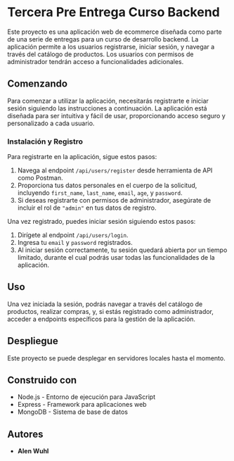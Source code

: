 # Tercera Pre Entrega Curso Backend

Este proyecto es una aplicación web de ecommerce diseñada como parte de una serie de entregas para un curso de desarrollo backend.
La aplicación permite a los usuarios registrarse, iniciar sesión, y navegar a través del catálogo de productos.
Los usuarios con permisos de administrador tendrán acceso a funcionalidades adicionales.

## Comenzando

Para comenzar a utilizar la aplicación, necesitarás registrarte e iniciar sesión siguiendo las instrucciones a continuación. 
La aplicación está diseñada para ser intuitiva y fácil de usar, proporcionando acceso seguro y personalizado a cada usuario.

### Instalación y Registro

Para registrarte en la aplicación, sigue estos pasos:

1. Navega al endpoint `/api/users/register` desde herramienta de API como Postman.
2. Proporciona tus datos personales en el cuerpo de la solicitud, incluyendo `first_name`, `last_name`, `email`, `age`, y `password`.
3. Si deseas registrarte con permisos de administrador, asegúrate de incluir el rol de `"admin"` en tus datos de registro.

Una vez registrado, puedes iniciar sesión siguiendo estos pasos:

1. Dirígete al endpoint `/api/users/login`.
2. Ingresa tu `email` y `password` registrados.
3. Al iniciar sesión correctamente, tu sesión quedará abierta por un tiempo limitado, durante el cual podrás usar todas las funcionalidades de la aplicación.

## Uso

Una vez iniciada la sesión, podrás navegar a través del catálogo de productos, realizar compras, y, si estás registrado como administrador, acceder a endpoints específicos para la gestión de la aplicación.

## Despliegue

Este proyecto se puede desplegar en servidores locales hasta el momento.

## Construido con

- Node.js - Entorno de ejecución para JavaScript
- Express - Framework para aplicaciones web
- MongoDB - Sistema de base de datos

## Autores

- **Alen Wuhl**
